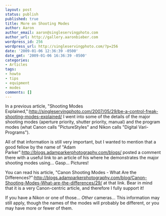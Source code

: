 ```yaml
---
layout: post
status: publish
published: true
title: More on Shooting Modes
author: Aaron
author_email: aaron@singleservingphoto.com
author_url: http://gallery.aaronbieber.com
wordpress_id: 256
wordpress_url: http://singleservingphoto.com/?p=256
date: '2009-01-06 12:36:39 -0500'
date_gmt: '2009-01-06 16:36:39 -0500'
categories:
- Articles
tags:
- howto
- tips
- equipment
- modes
comments: []
---
```

In a previous article, "Shooting Modes
Explained,":http://singleservingphoto.com/2007/05/29/be-a-control-freak-shooting-modes-explained/
I went into some of the details of the major shooting modes (aperture
priority, shutter priority, manual) and the program modes (what Canon
calls "PictureStyles" and Nikon calls "Digital Vari-Programs").

All of that information is still very important, but I wanted to mention
that a good fellow by the name of "Adam
Parker":http://blogs.adamparkerphotography.com/blogs/ posted a comment
there with a useful link to an article of his where he demonstrates the
major shooting modes using... Gasp... Pictures!

You can read his article, "Canon Shooting Modes - What Are the
Differences?":http://blogs.adamparkerphotography.com/blog/Canon-Shooting-Modes-What-are-the-differences/29/
at that link. Bear in mind that it is a very Canon-centric article, and
therefore I fully support it!

If you have a Nikon or one of those... _Other_ cameras... This
information may still apply, though the names of the modes will probably
be different, or you may have more or fewer of them.
